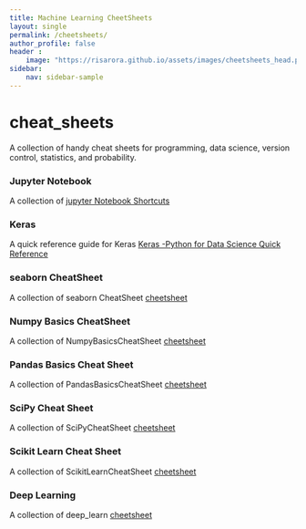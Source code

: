 ```yaml
---
title: Machine Learning CheetSheets
layout: single
permalink: /cheetsheets/
author_profile: false
header :
    image: "https://risarora.github.io/assets/images/cheetsheets_head.png"
sidebar:
    nav: sidebar-sample
---
```


# cheat_sheets
A collection of handy cheat sheets for programming, data science, version control, statistics, and probability.

### Jupyter Notebook
A collection of [jupyter Notebook
Shortcuts](https://risarora.github.io/cheetsheets/2019-3-5-jupyter_Shortcuts/)

### Keras
A quick reference guide for Keras [Keras -Python for Data Science Quick Reference ](./Keras-PythonForDataScienceCheatSheet/)

### seaborn CheatSheet
A collection of seaborn CheatSheet [cheetsheet](https://risarora.github.io/cheetsheets/seabornCheatSheet)

### Numpy Basics CheatSheet
A collection of NumpyBasicsCheatSheet [cheetsheet](https://risarora.github.io/cheetsheets/NumpyBasicsCheatSheet)

### Pandas Basics Cheat Sheet
A collection of PandasBasicsCheatSheet [cheetsheet](https://risarora.github.io/cheetsheets/PandasBasicsCheatSheet)

### SciPy Cheat Sheet
A collection of SciPyCheatSheet [cheetsheet](https://risarora.github.io/cheetsheets/SciPyCheatSheet)

### Scikit Learn Cheat Sheet
A collection of ScikitLearnCheatSheet [cheetsheet](https://risarora.github.io/cheetsheets/ScikitLearnCheatSheet)

### Deep Learning
A collection of deep_learn [cheetsheet](https://risarora.github.io/cheetsheets/deep_learn)

